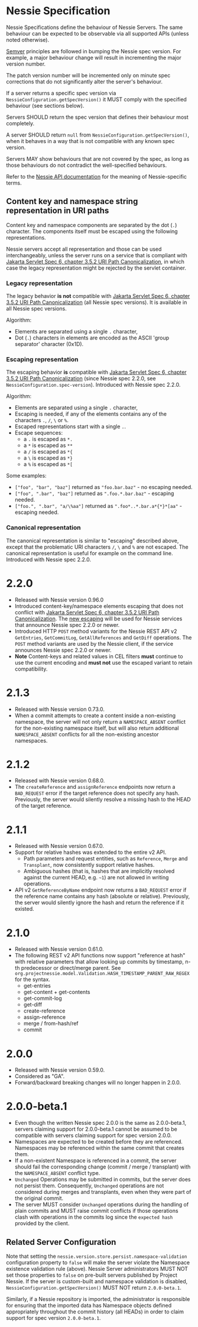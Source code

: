 <!--

IMPORTANT: there are permalinks to this file - do not move or delete this file!!

-->

# Nessie Specification

Nessie Specifications define the behaviour of Nessie Servers. The same behaviour can be expected to be observable
via all supported APIs (unless noted otherwise).

[Semver](https://semver.org/spec/v2.0.0.html) principles are followed in bumping the Nessie spec version.
For example, a major behaviour change will result in incrementing the major version number.

The patch version number will be incremented only on minute spec corrections that do not significantly alter the 
server's behaviour.

If a server returns a specific spec version via `NessieConfiguration.getSpecVersion()` it MUST comply with the
specified behaviour (see sections below).

Servers SHOULD return the spec version that defines their behaviour most completely.

A server SHOULD return `null` from `NessieConfiguration.getSpecVersion()`, when it behaves in a way that is not
compatible with any known spec version.

Servers MAY show behaviours that are not covered by the spec, as long as those behaviours do not contradict the
well-specified behaviours.

Refer to the [Nessie API documentation](./README.md) for the meaning of Nessie-specific terms.

## Content key and namespace string representation in URI paths

Content key and namespace components are separated by the dot (`.`) character.
The components itself must be escaped using the following representations.

Nessie servers accept all representation and those can be used interchangeably, unless the server runs on a service
that is compliant with
[Jakarta Servlet Spec 6, chapter 3.5.2 URI Path Canonicalization](https://jakarta.ee/specifications/servlet/6.0/jakarta-servlet-spec-6.0#uri-path-canonicalization),
in which case the legacy representation might be rejected by the servlet container.

### Legacy representation

The legacy behavior **is not** compatible with
[Jakarta Servlet Spec 6, chapter 3.5.2 URI Path Canonicalization](https://jakarta.ee/specifications/servlet/6.0/jakarta-servlet-spec-6.0#uri-path-canonicalization)
(all Nessie spec versions). It is available in all Nessie spec versions.

Algorithm:

* Elements are separated using a single `.` character,
* Dot (`.`) characters in elements are encoded as the ASCII 'group separator' character (0x1D).

### Escaping representation

The escaping behavior **is** compatible with
[Jakarta Servlet Spec 6, chapter 3.5.2 URI Path Canonicalization](https://jakarta.ee/specifications/servlet/6.0/jakarta-servlet-spec-6.0#uri-path-canonicalization)
(since Nessie spec 2.2.0, see `NessieConfiguration.spec-version`). Introduced with Nessie spec 2.2.0.

Algorithm:

* Elements are separated using a single `.` character,
* Escaping is needed, if any of the elements contains any of the characters `.`, `/`, `\` or `%`.
* Escaped representations start with a single `.`.
* Escape sequences:
  * a `.` is escaped as `*.`
  * a `*` is escaped as `**`
  * a `/` is escaped as `*{`
  * a `\` is escaped as `*}`
  * a `%` is escaped as `*[`

Some examples:
* `["foo", "bar", "baz"]` returned as `"foo.bar.baz"` - no escaping needed.
* `["foo", ".bar", "baz"]` returned as `".foo.*.bar.baz"` - escaping needed.
* `["foo.", ".bar", "a/\%aa"]` returned as `".foo*..*.bar.a*{*}*[aa"` - escaping needed.

### Canonical representation

The canonical representation is similar to "escaping" described above, except that the problematic URI
characters `/`, `\` and `%` are not escaped. The canonical representation is useful for example on the
command line. Introduced with Nessie spec 2.2.0.

# 2.2.0

* Released with Nessie version 0.96.0
* Introduced content-key/namespace elements escaping that does not conflict with [Jakarta Servlet Spec 6,
  chapter 3.5.2 URI Path Canonicalization](https://jakarta.ee/specifications/servlet/6.0/jakarta-servlet-spec-6.0#uri-path-canonicalization).
  The [new escaping](#content-key-and-namespace-string-representation-in-uri-paths) will be used for Nessie
  services that announce Nessie spec 2.2.0 or newer.
* Introduced HTTP `POST` method variants for the Nessie REST API v2 `GetEntries`, `GetCommitLog`, `GetAllReferences`
  and `GetDiff` operations. The `POST` method variants are used by the Nessie client, if the service announces
  Nessie spec 2.2.0 or newer.
* **Note** Content-keys and related values in CEL filters **must** continue to use the current encoding and
  **must not** use the escaped variant to retain compatibility.

# 2.1.3

* Released with Nessie version 0.73.0.
* When a commit attempts to create a content inside a non-existing namespace, the server will not 
  only return a `NAMESPACE_ABSENT` conflict for the non-existing namespace itself, but will also 
  return additional `NAMESPACE_ABSENT` conflicts for all the non-existing ancestor namespaces.

# 2.1.2

* Released with Nessie version 0.68.0.
* The `createReference` and `assignReference` endpoints now return a `BAD_REQUEST` error if the target reference
  does not specify any hash. Previously, the server would silently resolve a missing hash to the HEAD of the target
  reference.

# 2.1.1

* Released with Nessie version 0.67.0.
* Support for relative hashes was extended to the entire v2 API. 
  * Path parameters and request entities, such as `Reference`, `Merge` and `Transplant`, now 
    consistently support relative hashes. 
  * Ambiguous hashes (that is, hashes that are implicitly resolved against the current HEAD, e.g.
    `~1`) are not allowed in writing operations.
* API v2 `GetReferenceByName` endpoint now returns a `BAD_REQUEST` error if the reference name 
  contains any hash (absolute or relative). Previously, the server would silently ignore the
  hash and return the reference if it existed.

# 2.1.0

* Released with Nessie version 0.61.0.
* The following REST v2 API functions now support "reference at hash" with relative parameters that
  allow looking up commits by timestamp, n-th predecessor or direct/merge parent.
  See `org.projectnessie.model.Validation.HASH_TIMESTAMP_PARENT_RAW_REGEX` for the syntax.
  * get-entries
  * get-content + get-contents
  * get-commit-log
  * get-diff
  * create-reference
  * assign-reference
  * merge / from-hash/ref
  * commit

# 2.0.0

* Released with Nessie version 0.59.0.
* Considered as "GA".
* Forward/backward breaking changes will no longer happen in 2.0.0.

# 2.0.0-beta.1

* Even though the written Nessie spec 2.0.0 is the same as 2.0.0-beta.1, servers claiming support for 2.0.0-beta.1 
  cannot be assumed to be compatible with servers claiming support for spec version 2.0.0.
* Namespaces are expected to be created before they are referenced. Namespaces may be referenced within the same 
  commit that creates them. 
* If a non-existent Namespace is referenced in a commit, the server should fail the corresponding change (commit 
  / merge / transplant) with the `NAMESPACE_ABSENT` conflict type.
* `Unchanged` Operations may be submitted in commits, but the server does not persist them. Consequently, `Unchanged`
  operations are not considered during merges and transplants, even when they were part of the original commit.
* The server MUST consider `Unchanged` operations during the handling of plain commits and MUST raise commit conflicts
  if those operations clash with operations in the commits log since the `expected hash` provided by the client.

## Related Server Configuration

Note that setting the `nessie.version.store.persist.namespace-validation` configuration property to `false` will 
make the server violate the Namespace existence validation rule (above). Nessie Server administrators MUST NOT set those
properties to `false` on pre-built servers published by Project Nessie. If the server is custom-built and namespace
validation is disabled, `NessieConfiguration.getSpecVersion()` MUST NOT return `2.0.0-beta.1`.

Similarly, if a Nessie repository is imported, the administrator is responsible for ensuring that the imported data
has Namespace objects defined appropriately throughout the commit history (all HEADs) in order to claim support for
spec version `2.0.0-beta.1`.
